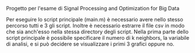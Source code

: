 Progetto per l'esame di Signal Processing and Optimization for Big Data

Per eseguire lo script principale (main.m) è necessario avere nello stesso percorso tutti e 3 gli script. Inoltre è necessario estrarre il file csv in modo che sia anch'esso nella stessa directory degli script.
Nella prima parte dello script principale è possibile specificare il numero di k neighbors, la variabile di analisi, e si può decidere se visualizzare i primi 3 grafici oppure no.
